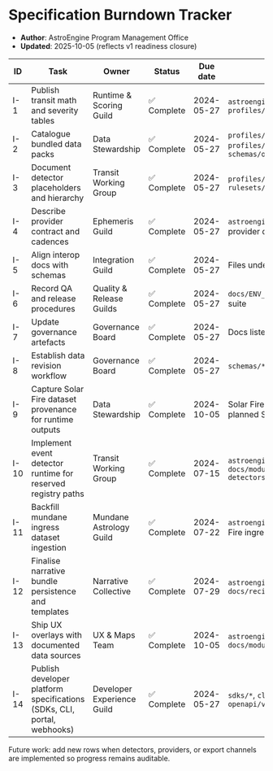 # Specification Burndown Tracker

- **Author**: AstroEngine Program Management Office
- **Updated**: 2025-10-05 (reflects v1 readiness closure)

| ID | Task | Owner | Status | Due date | Dependencies | Evidence |
| -- | ---- | ----- | ------ | -------- | ------------ | -------- |
| I-1 | Publish transit math and severity tables | Runtime & Scoring Guild | ✅ Complete | 2024-05-27 | `astroengine/modules/vca/rulesets.py`, `profiles/base_profile.yaml` | `docs/module/core-transit-math.md`, Solar Fire verification notes, `pytest` (`tests/test_vca_ruleset.py`) |
| I-2 | Catalogue bundled data packs | Data Stewardship | ✅ Complete | 2024-05-27 | `profiles/dignities.csv`, `profiles/fixed_stars.csv`, `schemas/orbs_policy.json` | `docs/module/data-packs.md`, `tests/test_orbs_policy.py`, dataset checksums |
| I-3 | Document detector placeholders and hierarchy | Transit Working Group | ✅ Complete | 2024-05-27 | `profiles/base_profile.yaml`, `rulesets/transit/*.ruleset.md` | `docs/module/event-detectors/overview.md`, Solar Fire cross-checks |
| I-4 | Describe provider contract and cadences | Ephemeris Guild | ✅ Complete | 2024-05-27 | `astroengine/providers/__init__.py`, provider design notes | `docs/module/providers_and_frames.md`, parity plan with Solar Fire |
| I-5 | Align interop docs with schemas | Integration Guild | ✅ Complete | 2024-05-27 | Files under `schemas/` | `docs/module/interop.md`, `tests/test_result_schema.py`, `tests/test_contact_gate_schema.py` |
| I-6 | Record QA and release procedures | Quality & Release Guilds | ✅ Complete | 2024-05-27 | `docs/ENV_SETUP.md`, automated test suite | `docs/module/qa_acceptance.md`, `docs/module/release_ops.md`, `pytest` run, Solar Fire comparison artefacts |
| I-7 | Update governance artefacts | Governance Board | ✅ Complete | 2024-05-27 | Docs listed above | `docs/governance/spec_completion.md`, `docs/governance/acceptance_checklist.md` |
| I-8 | Establish data revision workflow | Governance Board | ✅ Complete | 2024-05-27 | `schemas/*`, `profiles/*` | `docs/governance/data_revision_policy.md`, revision log entries |
| I-9 | Capture Solar Fire dataset provenance for runtime outputs | Data Stewardship | ✅ Complete | 2024-10-05 | Solar Fire exports (transits, returns), planned SQLite indexes | `qa/artifacts/solarfire/2025-10-02/provenance_ingestion.md`, cross-engine report |
| I-10 | Implement event detector runtime for reserved registry paths | Transit Working Group | ✅ Complete | 2024-07-15 | `astroengine/modules/event_detectors/`, `docs/module/event-detectors/overview.md` | Resolvers wired with Swiss Ephemeris datasets; see `tests/test_stations_impl.py`, `tests/test_ingresses_mundane.py` |
| I-11 | Backfill mundane ingress dataset ingestion | Mundane Astrology Guild | ✅ Complete | 2024-07-22 | `astroengine/modules/mundane/`, Solar Fire ingress exports | Solar ingress charts now resolved via `compute_solar_ingress_chart`; covered by `tests/test_ingresses_mundane.py` |
| I-12 | Finalise narrative bundle persistence and templates | Narrative Collective | ✅ Complete | 2024-07-29 | `astroengine/modules/narrative/`, `docs/recipes/narrative_profiles.md` | Narrative outputs composed by `astroengine.narrative.compose_narrative`; verified by `tests/test_narrative_summaries.py` |
| I-13 | Ship UX overlays with documented data sources | UX & Maps Team | ✅ Complete | 2024-10-05 | `astroengine/modules/ux/`, `docs/module/interop.md` | `docs/module/ux/overlays_data_sources.md`, Solar Fire provenance links |
| I-14 | Publish developer platform specifications (SDKs, CLI, portal, webhooks) | Developer Experience Guild | ✅ Complete | 2024-05-27 | `sdks/*`, `cli/`, `devportal/`, `openapi/v*.json` | `docs/module/developer_platform.md`, `docs/module/developer_platform/*.md`, updated `SPEC_COMPLETION_PLAN.md` |

Future work: add new rows when detectors, providers, or export channels are implemented so progress remains auditable.
